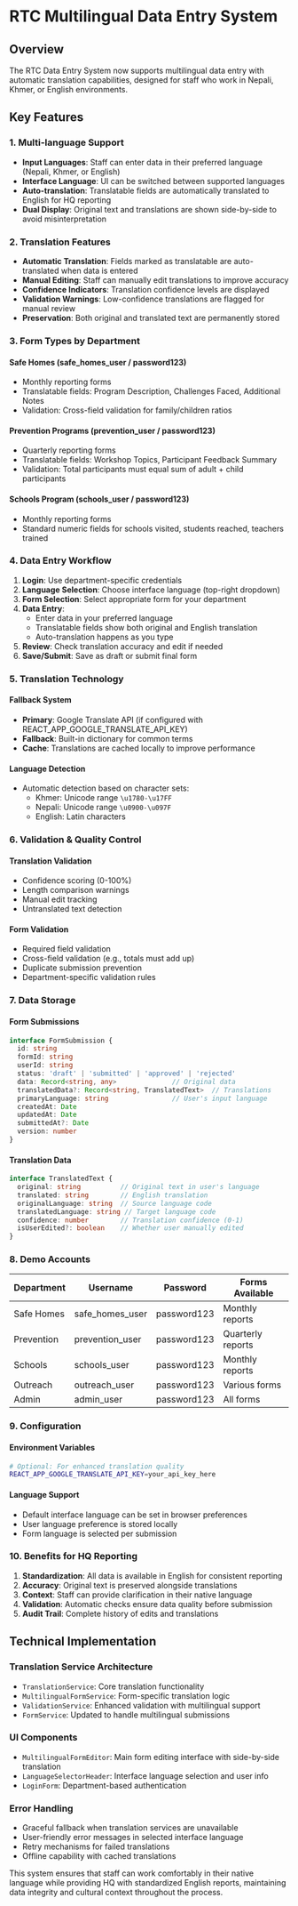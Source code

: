 # RTC Multilingual Data Entry System

## Overview

The RTC Data Entry System now supports multilingual data entry with automatic translation capabilities, designed for staff who work in Nepali, Khmer, or English environments.

## Key Features

### 1. Multi-language Support
- **Input Languages**: Staff can enter data in their preferred language (Nepali, Khmer, or English)
- **Interface Language**: UI can be switched between supported languages
- **Auto-translation**: Translatable fields are automatically translated to English for HQ reporting
- **Dual Display**: Original text and translations are shown side-by-side to avoid misinterpretation

### 2. Translation Features
- **Automatic Translation**: Fields marked as translatable are auto-translated when data is entered
- **Manual Editing**: Staff can manually edit translations to improve accuracy
- **Confidence Indicators**: Translation confidence levels are displayed
- **Validation Warnings**: Low-confidence translations are flagged for manual review
- **Preservation**: Both original and translated text are permanently stored

### 3. Form Types by Department

#### Safe Homes (safe_homes_user / password123)
- Monthly reporting forms
- Translatable fields: Program Description, Challenges Faced, Additional Notes
- Validation: Cross-field validation for family/children ratios

#### Prevention Programs (prevention_user / password123)  
- Quarterly reporting forms
- Translatable fields: Workshop Topics, Participant Feedback Summary
- Validation: Total participants must equal sum of adult + child participants

#### Schools Program (schools_user / password123)
- Monthly reporting forms
- Standard numeric fields for schools visited, students reached, teachers trained

### 4. Data Entry Workflow

1. **Login**: Use department-specific credentials
2. **Language Selection**: Choose interface language (top-right dropdown)
3. **Form Selection**: Select appropriate form for your department
4. **Data Entry**: 
   - Enter data in your preferred language
   - Translatable fields show both original and English translation
   - Auto-translation happens as you type
5. **Review**: Check translation accuracy and edit if needed
6. **Save/Submit**: Save as draft or submit final form

### 5. Translation Technology

#### Fallback System
- **Primary**: Google Translate API (if configured with REACT_APP_GOOGLE_TRANSLATE_API_KEY)
- **Fallback**: Built-in dictionary for common terms
- **Cache**: Translations are cached locally to improve performance

#### Language Detection
- Automatic detection based on character sets:
  - Khmer: Unicode range `\u1780-\u17FF`
  - Nepali: Unicode range `\u0900-\u097F`  
  - English: Latin characters

### 6. Validation & Quality Control

#### Translation Validation
- Confidence scoring (0-100%)
- Length comparison warnings
- Manual edit tracking
- Untranslated text detection

#### Form Validation
- Required field validation
- Cross-field validation (e.g., totals must add up)
- Duplicate submission prevention
- Department-specific validation rules

### 7. Data Storage

#### Form Submissions
```typescript
interface FormSubmission {
  id: string
  formId: string
  userId: string
  status: 'draft' | 'submitted' | 'approved' | 'rejected'
  data: Record<string, any>              // Original data
  translatedData?: Record<string, TranslatedText>  // Translations
  primaryLanguage: string                // User's input language
  createdAt: Date
  updatedAt: Date
  submittedAt?: Date
  version: number
}
```

#### Translation Data
```typescript
interface TranslatedText {
  original: string          // Original text in user's language
  translated: string        // English translation
  originalLanguage: string  // Source language code
  translatedLanguage: string // Target language code  
  confidence: number        // Translation confidence (0-1)
  isUserEdited?: boolean    // Whether user manually edited
}
```

### 8. Demo Accounts

| Department | Username | Password | Forms Available |
|------------|----------|----------|----------------|
| Safe Homes | safe_homes_user | password123 | Monthly reports |
| Prevention | prevention_user | password123 | Quarterly reports |
| Schools | schools_user | password123 | Monthly reports |
| Outreach | outreach_user | password123 | Various forms |
| Admin | admin_user | password123 | All forms |

### 9. Configuration

#### Environment Variables
```bash
# Optional: For enhanced translation quality
REACT_APP_GOOGLE_TRANSLATE_API_KEY=your_api_key_here
```

#### Language Support
- Default interface language can be set in browser preferences
- User language preference is stored locally
- Form language is selected per submission

### 10. Benefits for HQ Reporting

1. **Standardization**: All data is available in English for consistent reporting
2. **Accuracy**: Original text is preserved alongside translations
3. **Context**: Staff can provide clarification in their native language
4. **Validation**: Automatic checks ensure data quality before submission
5. **Audit Trail**: Complete history of edits and translations

## Technical Implementation

### Translation Service Architecture
- `TranslationService`: Core translation functionality
- `MultilingualFormService`: Form-specific translation logic
- `ValidationService`: Enhanced validation with multilingual support
- `FormService`: Updated to handle multilingual submissions

### UI Components
- `MultilingualFormEditor`: Main form editing interface with side-by-side translation
- `LanguageSelectorHeader`: Interface language selection and user info
- `LoginForm`: Department-based authentication

### Error Handling
- Graceful fallback when translation services are unavailable
- User-friendly error messages in selected interface language
- Retry mechanisms for failed translations
- Offline capability with cached translations

This system ensures that staff can work comfortably in their native language while providing HQ with standardized English reports, maintaining data integrity and cultural context throughout the process.
